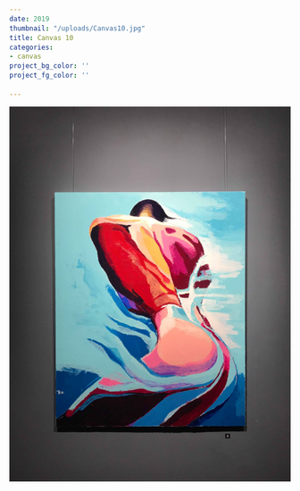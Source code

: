 ```yaml
---
date: 2019
thumbnail: "/uploads/Canvas10.jpg"
title: Canvas 10
categories:
- canvas
project_bg_color: ''
project_fg_color: ''

---
```

![My Text](/uploads/Canvas10.jpg "My Title")